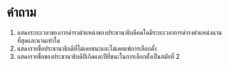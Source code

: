 # คำถาม

1. แสดงระยะเวลาของการดํารงตําแหน่งของประธานาธิบดีคนใดมีระยะเวลาการดํารงตําแหน่งนานที่สุดและนานเท่าใด
2. แสดงรายชื่อประธานาธิบดีที่ไม่เคยชนะและไม่เคยแพ้การเลือกตั้ง
3. แสดงรายชื่อของประธานาธิบดีปีเกิดและปีที่ชนะในการเลือกตั้งเป็นสมัยที่ 2